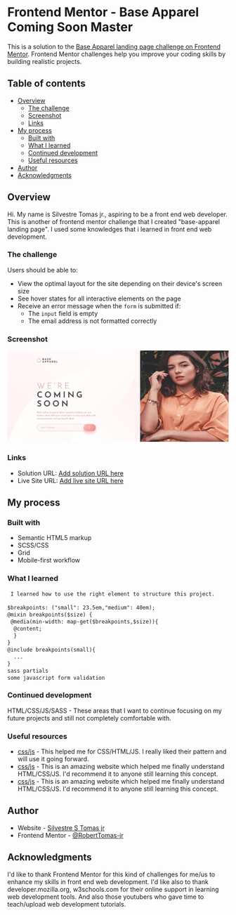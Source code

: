 # Frontend Mentor - Base Apparel Coming Soon Master

This is a solution to the [Base Apparel landing page challenge on Frontend Mentor](https://www.frontendmentor.io/challenges/order-summary-component-QlPmajDUj). Frontend Mentor challenges help you improve your coding skills by building realistic projects. 

## Table of contents

- [Overview](#overview)
  - [The challenge](#the-challenge)
  - [Screenshot](#screenshot)
  - [Links](#links)
- [My process](#my-process)
  - [Built with](#built-with)
  - [What I learned](#what-i-learned)
  - [Continued development](#continued-development)
  - [Useful resources](#useful-resources)
- [Author](#author)
- [Acknowledgments](#acknowledgments)


## Overview
Hi. My name is Silvestre Tomas jr., aspiring to be a front end web developer.
This is another of frontend mentor challenge that I created "base-apparel landing page". I used some knowledges that i learned in front end web development. 

### The challenge

Users should be able to:

- View the optimal layout for the site depending on their device's screen size
- See hover states for all interactive elements on the page
- Receive an error message when the `form` is submitted if:
  - The `input` field is empty
  - The email address is not formatted correctly


### Screenshot

![](/images/base-apparel.png)

### Links

- Solution URL: [Add solution URL here](https://your-solution-url.com)
- Live Site URL: [Add live site URL here](https://your-live-site-url.com)

## My process

### Built with

- Semantic HTML5 markup
- SCSS/CSS 
- Grid
- Mobile-first workflow


### What I learned

```html
 I learned how to use the right element to structure this project.
```
```css/scss
$breakpoints: ("small": 23.5em,"medium": 40em);
@mixin breakpoints($size) {
 @media(min-width: map-get($breakpoints,$size)){
  @content;
  }
}
@include breakpoints(small){
  ...
}
sass partials
some javascript form validation
```

### Continued development

HTML/CSS/JS/SASS - 
These areas that I want to continue focusing on my future projects and still not completely comfortable with.


### Useful resources

- [css/js](https://www.developer.mozilla.org) - This helped me for CSS/HTML/JS. I really liked their pattern and will use it going forward.
- [css/js](https://www.w3schools.com) - This is an amazing website which helped me finally understand HTML/CSS/JS. I'd recommend it to anyone still learning this concept.
- [css/js](https://www.youtube.com) - This is an amazing website which helped me finally understand HTML/CSS/JS. I'd recommend it to anyone still learning this concept.

## Author

- Website - [Silvestre S Tomas jr](https://silvestretomas-site.netlify.app)
- Frontend Mentor - [@RobertTomas-jr](https://www.frontendmentor.io/profile/@RobertTomas-jr)

## Acknowledgments

I'd like to thank Frontend Mentor for this kind of challenges for me/us to enhance my skills in front end web development. I'd like also to thank  developer.mozilla.org, w3schools.com for their online support in learning web development tools. And also those youtubers who gave time to teach/upload web development tutorials.

